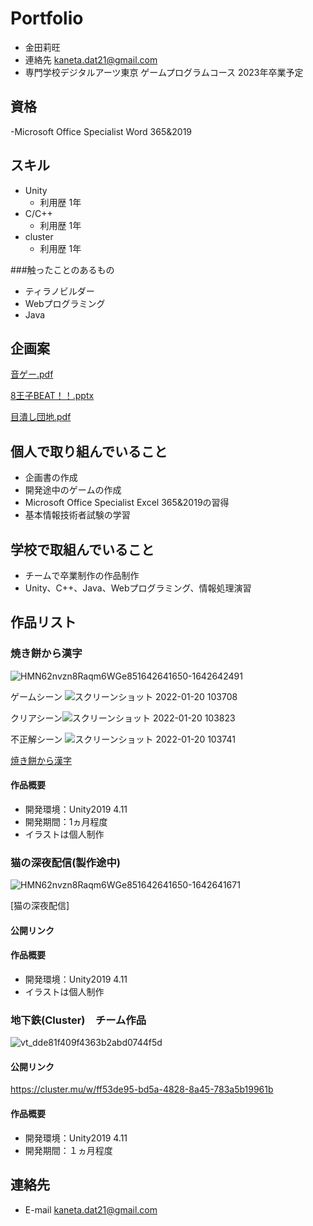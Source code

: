 # Portfolio

- 金田莉旺
- 連絡先 kaneta.dat21@gmail.com
- 専門学校デジタルアーツ東京 ゲームプログラムコース 2023年卒業予定

## 資格

-Microsoft Office Specialist Word 365&2019 

## スキル
- Unity
  - 利用歴 1年
- C/C++
  - 利用歴 1年
- cluster
  - 利用歴 1年

###触ったことのあるもの
- ティラノビルダー
- Webプログラミング
- Java

## 企画案
[音ゲー.pdf](https://github.com/kaneta0626/portfolio/files/8666821/default.pdf)

[8王子BEAT！！.pptx](https://github.com/kaneta0626/portfolio/files/8666842/8.BEAT.pptx)

[目潰し団地.pdf](https://github.com/kaneta0626/portfolio/files/8666868/default.pdf)


## 個人で取り組んでいること
- 企画書の作成
- 開発途中のゲームの作成
- Microsoft Office Specialist Excel 365&2019の習得
- 基本情報技術者試験の学習

## 学校で取組んでいること
- チームで卒業制作の作品制作
- Unity、C++、Java、Webプログラミング、情報処理演習

## 作品リスト

### 焼き餅から漢字
![HMN62nvzn8Raqm6WGe851642641650-1642642491](https://user-images.githubusercontent.com/82490736/150246386-237b7812-1c57-4101-a75a-7d75a6d7e938.gif)

ゲームシーン
![スクリーンショット 2022-01-20 103708](https://user-images.githubusercontent.com/82490736/150246724-7c233f98-aceb-4768-84d3-6e5d0140c85c.png)

クリアシーン![スクリーンショット 2022-01-20 103823](https://user-images.githubusercontent.com/82490736/150246916-f0a5c88e-2aad-43c3-8a6d-9c03b724b800.png)

不正解シーン
![スクリーンショット 2022-01-20 103741](https://user-images.githubusercontent.com/82490736/150246796-bf629e51-6626-4ab9-9570-d44ae1cf3aaa.png)

[焼き餅から漢字](https://github.com/kaneta0626/syougatu)

#### 作品概要

- 開発環境：Unity2019 4.11
- 開発期間：1ヵ月程度
- イラストは個人制作


### 猫の深夜配信(製作途中)
![HMN62nvzn8Raqm6WGe851642641650-1642641671](https://user-images.githubusercontent.com/82490736/150245051-bbb925bc-ea76-4bf3-b0e8-fa214f852b9f.gif)

[猫の深夜配信]

#### 公開リンク

#### 作品概要

- 開発環境：Unity2019 4.11
- イラストは個人制作

### 地下鉄(Cluster)　チーム作品
![vt_dde81f409f4363b2abd0744f5d](https://user-images.githubusercontent.com/82490736/150243293-38f6722a-24a5-48d7-992c-3a77dfa0500f.jpg)

#### 公開リンク
https://cluster.mu/w/ff53de95-bd5a-4828-8a45-783a5b19961b

#### 作品概要

- 開発環境：Unity2019 4.11
- 開発期間：１ヵ月程度

## 連絡先
- E-mail kaneta.dat21@gmail.com
